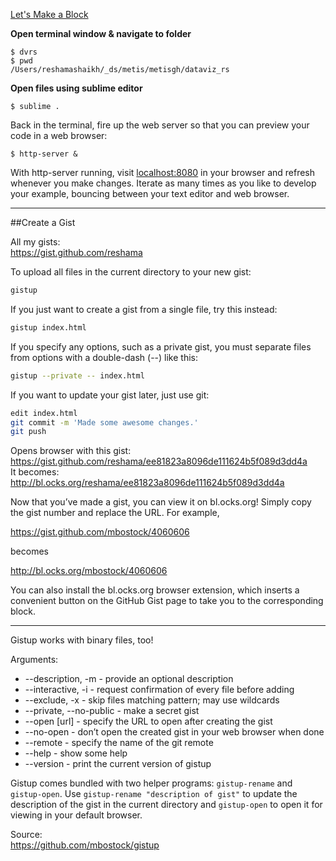 
[Let's Make a Block](https://bost.ocks.org/mike/block/#develop)  

**Open terminal window & navigate to folder**  
```
$ dvrs
$ pwd
/Users/reshamashaikh/_ds/metis/metisgh/dataviz_rs
```
**Open files using sublime editor**  
```
$ sublime .
```
Back in the terminal, fire up the web server so that you can preview your code in a web browser:  
```
$ http-server &
```
With http-server running, visit [localhost:8080](http://localhost:8080/) in your browser and refresh whenever you make changes. Iterate as many times as you like to develop your example, bouncing between your text editor and web browser. 

---

##Create a Gist

All my gists:  
https://gist.github.com/reshama

To upload all files in the current directory to your new gist:

```bash
gistup
```

If you just want to create a gist from a single file, try this instead:

```bash
gistup index.html
```

If you specify any options, such as a private gist, you must separate files from options with a double-dash (--) like this:

```bash
gistup --private -- index.html
```

If you want to update your gist later, just use git:

```bash
edit index.html
git commit -m 'Made some awesome changes.'
git push
```

Opens browser with this gist:  
https://gist.github.com/reshama/ee81823a8096de111624b5f089d3dd4a  
It becomes:  
http://bl.ocks.org/reshama/ee81823a8096de111624b5f089d3dd4a  

Now that you’ve made a gist, you can view it on bl.ocks.org! Simply copy the gist number and replace the URL. For example,

https://gist.github.com/mbostock/4060606

becomes

http://bl.ocks.org/mbostock/4060606

You can also install the bl.ocks.org browser extension, which inserts a convenient button on the GitHub Gist page to take you to the corresponding block. 

---

Gistup works with binary files, too!

Arguments:

* --description, -m - provide an optional description
* --interactive, -i - request confirmation of every file before adding
* --exclude, -x - skip files matching pattern; may use wildcards
* --private, --no-public - make a secret gist
* --open [url] - specify the URL to open after creating the gist
* --no-open - don’t open the created gist in your web browser when done
* --remote - specify the name of the git remote
* --help - show some help
* --version - print the current version of gistup

Gistup comes bundled with two helper programs: `gistup-rename` and `gistup-open`. Use `gistup-rename "description of gist"` to update the description of the gist in the current directory and `gistup-open` to open it for viewing in your default browser.

Source:  
https://github.com/mbostock/gistup

